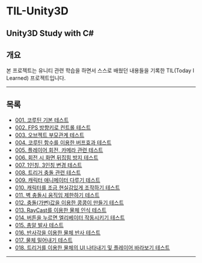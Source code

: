 # TIL-Unity3D
 Unity3D Study with C#
-----------------------------------------
## 개요

본 프로젝트는 유니티 관련 학습을 하면서 스스로 배웠던 내용들을 기록한 TIL(Today I Learned) 프로젝트입니다.

-----------------------------------------
## 목록

 - [001. 코루틴 기본 테스트](https://github.com/baedi/TIL-Unity3D/blob/master/Script/001/readme001.md)
 - [002. FPS 방향키로 컨트롤 테스트](https://github.com/baedi/TIL-Unity3D/blob/master/Script/002/readme002.md)
 - [003. 오브젝트 부모관계 테스트](https://github.com/baedi/TIL-Unity3D/blob/master/Script/003/readme003.md)
 - [004. 코루틴 함수를 이용한 버프효과 테스트](https://github.com/baedi/TIL-Unity3D/blob/master/Script/004/readme004.md)
 - [005. 플레이어 회전, 카메라 관련 테스트](https://github.com/baedi/TIL-Unity3D/blob/master/Script/005/readme005.md)
 - [006. 회전 시 화면 뒤집힘 방지 테스트](https://github.com/baedi/TIL-Unity3D/blob/master/Script/006/readme006.md)
 - [007. 1인칭, 3인칭 변경 테스트](https://github.com/baedi/TIL-Unity3D/blob/master/Script/007/readme007.md)
 - [008. 트리거 충돌 관련 테스트](https://github.com/baedi/TIL-Unity3D/blob/master/Script/008/readme008.md)
 - [009. 캐릭터 애니메이터 다루기 테스트](https://github.com/baedi/TIL-Unity3D/blob/master/Script/009/readme009.md)
 - [010. 캐릭터를 조금 현실감있게 조작하기 테스트](https://github.com/baedi/TIL-Unity3D/blob/master/Script/010/readme010.md)
 - [011. 벽 충돌시 움직임 제한하기 테스트](https://github.com/baedi/TIL-Unity3D/blob/master/Script/011/readme011.md)
 - [012. 충돌(가변)값을 이용한 콩콩이 만들기 테스트](https://github.com/baedi/TIL-Unity3D/blob/master/Script/012/readme012.md)
 - [013. RayCast를 이용한 물체 인식 테스트](https://github.com/baedi/TIL-Unity3D/blob/master/Script/013/readme013.md)
 - [014. 버튼을 누르면 엘리베이터 작동시키기 테스트](https://github.com/baedi/TIL-Unity3D/blob/master/Script/014/readme014.md)
 - [015. 총알 발사 테스트](https://github.com/baedi/TIL-Unity3D/blob/master/Script/015/readme015.md)
 - [016. 반사각을 이용한 물체 반사 테스트](https://github.com/baedi/TIL-Unity3D/blob/master/Script/016/readme016.md)
 - [017. 물체 밀어내기 테스트](https://github.com/baedi/TIL-Unity3D/blob/master/Script/017/readme017.md)
 - [018. 트리거를 이용한 물체의 UI 나타내기 및 플레이어 바라보기 테스트](https://github.com/baedi/TIL-Unity3D/blob/master/Script/018/readme018.md) 
 
-----------------------------------------